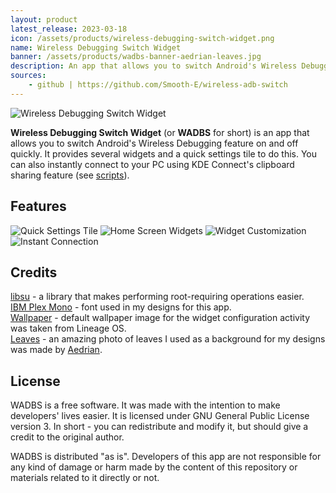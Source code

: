 ```yaml
---
layout: product
latest_release: 2023-03-18
icon: /assets/products/wireless-debugging-switch-widget.png
name: Wireless Debugging Switch Widget
banner: /assets/products/wadbs-banner-aedrian-leaves.jpg
description: An app that allows you to switch Android's Wireless Debugging feature on and off quickly. It provides several widgets and a quick settings tile to do this.
sources:
    - github | https://github.com/Smooth-E/wireless-adb-switch
---
```


<img src="https://raw.githubusercontent.com/Smooth-E/wireless-adb-switch/main/media/banner.png" alt="Wireless Debugging Switch Widget"/>

**Wireless Debugging Switch Widget** (or **WADBS** for short) is an app that allows you to switch Android's Wireless Debugging feature on and off quickly.
It provides several widgets and a quick settings tile to do this.
You can also instantly connect to your PC using KDE Connect's clipboard sharing feature (see [scripts](./scripts/)).

## Features

<img src="https://raw.githubusercontent.com/Smooth-E/wireless-adb-switch/main/media/feature-qs-tile.png" alt="Quick Settings Tile"/>
<img src="https://raw.githubusercontent.com/Smooth-E/wireless-adb-switch/main/media/feature-widgets.png" alt="Home Screen Widgets"/>
<img src="https://raw.githubusercontent.com/Smooth-E/wireless-adb-switch/main/media/feature-customization.png" alt="Widget Customization"/>
<img src="https://raw.githubusercontent.com/Smooth-E/wireless-adb-switch/main/media/feature-instant-connection.png" alt="Instant Connection"/>

## Credits

[libsu](https://github.com/topjohnwu/libsu) - a library that makes performing root-requiring operations easier.
<br>[IBM Plex Mono](https://fonts.google.com/specimen/IBM+Plex+Mono) - font used in my designs for this app.
<br>[Wallpaper](https://lineageos.org/) - default wallpaper image for the widget configuration activity was taken from Lineage OS.
<br>[Leaves](https://unsplash.com/photos/wAU3MfsGPNw) - an amazing photo of leaves I used as a background for my designs was made by [Aedrian](https://unsplash.com/@aedrian).

## License

WADBS is a free software. It was made with the intention to make developers' lives easier.
It is licensed under GNU General Public License version 3.
In short - you can redistribute and modify it, but should give a credit to the original author.

WADBS is distributed "as is".
Developers of this app are not responsible for any kind of damage or harm made by the content of this repository or materials related to it directly or not.
